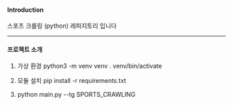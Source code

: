 #### Introduction
스포츠 크롤링 (python) 레피지토리 입니다
___
#### 프로젝트 소개
1. 가상 환경 
   python3 -m venv venv
   . venv/bin/activate

2. 모듈 설치
    pip install -r requirements.txt

3. python main.py --tg SPORTS_CRAWLING
